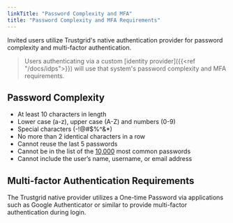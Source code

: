 ```yaml
---
linkTitle: "Password Complexity and MFA"
title: "Password Complexity and MFA Requirements"
---
```


Invited users utilize Trustgrid's native authentication provider for password complexity and multi-factor authentication. 

> Users authenticating via a custom [identity provider]({{<ref "/docs/idps">}}) will use that system's password complexity and MFA requirements.

## Password Complexity

* At least 10 characters in length
* Lower case (a-z), upper case (A-Z) and numbers (0-9)
* Special characters (-!@#$%^&*)
* No more than 2 identical characters in a row
* Cannot reuse the last 5 passwords
* Cannot be in the list of the [10,000](https://github.com/danielmiessler/SecLists/blob/master/Passwords/Common-Credentials/10k-most-common.txt) most common passwords
* Cannot include the user’s name, username, or email address

## Multi-factor Authentication Requirements

The Trustgrid native provider utilizes a One-time Password via applications such as Google Authenticator or similar to provide multi-factor authentication during login.

